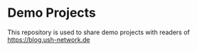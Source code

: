 # Demo Projects
This repository is used to share demo projects with readers of https://blog.ush-network.de
